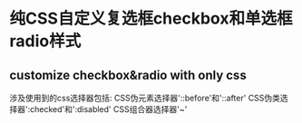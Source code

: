 # 纯CSS自定义复选框checkbox和单选框radio样式
## customize checkbox&amp;radio with only css

涉及使用到的css选择器包括:
CSS伪元素选择器'::before'和'::after'
CSS伪类选择器':checked'和':disabled'
CSS组合器选择器'~'

